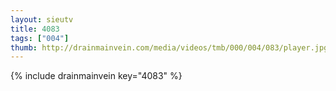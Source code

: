 ```yaml
--- 
layout: sieutv
title: 4083
tags: ["004"]
thumb: http://drainmainvein.com/media/videos/tmb/000/004/083/player.jpg
---
```

{% include drainmainvein key="4083" %} 
